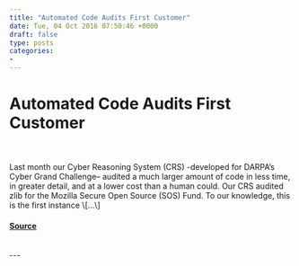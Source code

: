 ```yaml
---
title: "Automated Code Audits First Customer"
date: Tue, 04 Oct 2016 07:50:46 +0000
draft: false
type: posts
categories: 
- 
---
```

# Automated Code Audits First Customer

<br/>

<br/>
Last month our Cyber Reasoning System (CRS) -developed for DARPA’s Cyber Grand Challenge– audited a much larger amount of code in less time, in greater detail, and at a lower cost than a human could. Our CRS audited zlib for the Mozilla Secure Open Source (SOS) Fund. To our knowledge, this is the first instance \[…\]

#### [Source](https://blog.trailofbits.com/2016/10/04/first-ever-automated-code-audit/)

<br/>
---
